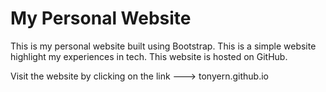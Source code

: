 # My Personal Website

This is my personal website built using Bootstrap.
This is a simple website highlight my experiences in tech.
This website is hosted on GitHub.

Visit the website by clicking on the link ---> tonyern.github.io
